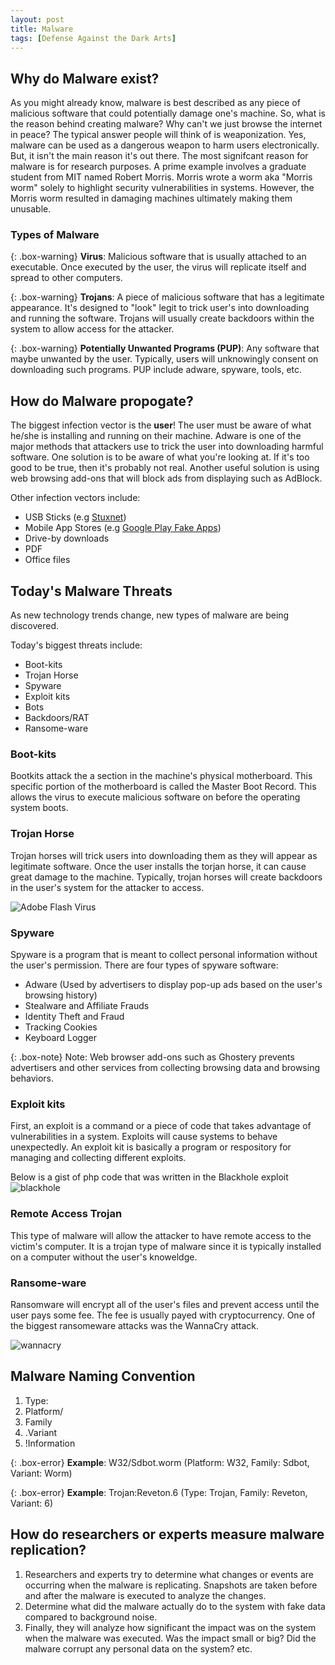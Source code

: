 ```yaml
---
layout: post
title: Malware
tags: [Defense Against the Dark Arts]
---
```


## Why do Malware exist?
As you might already know, malware is best described as any piece of malicious software that could potentially damage one's machine.
So, what is the reason behind creating malware? Why can't we just browse the internet in peace?
The typical answer people will think of is weaponization.
Yes, malware can be used as a dangerous weapon to harm users electronically.
But, it isn't the main reason it's out there.
The most signifcant reason for malware is for research purposes.
A prime example involves a graduate student from MIT named Robert Morris.
Morris wrote a worm aka "Morris worm" solely to highlight security vulnerabilities in systems.
However, the Morris worm resulted in damaging machines ultimately making them unusable. 

### Types of Malware

{: .box-warning}
**Virus**: Malicious software that is usually attached to an executable. Once executed by the user, the virus will replicate itself and spread to other computers.

{: .box-warning}
**Trojans**: A piece of malicious software that has a legitimate appearance. It's designed to "look" legit to trick user's into downloading and running the software. Trojans will usually create backdoors within the system to allow access for the attacker.

{: .box-warning}
**Potentially Unwanted Programs (PUP)**: Any software that maybe unwanted by the user. Typically, users will unknowingly consent on downloading such programs. PUP include adware, spyware, tools, etc.

## How do Malware propogate?
The biggest infection vector is the **user**!
The user must be aware of what he/she is installing and running on their machine.
Adware is one of the major methods that attackers use to trick the user into downloading harmful software.
One solution is to be aware of what you're looking at. If it's too good to be true, then it's probably not real.
Another useful solution is using web browsing add-ons that will block ads from displaying such as AdBlock.

Other infection vectors include:
- USB Sticks (e.g [Stuxnet](https://www.bbc.com/timelines/zc6fbk7))
- Mobile App Stores (e.g [Google Play Fake Apps](https://blog.avast.com/fake-apps-on-google-other-weekly-news))
- Drive-by downloads
- PDF
- Office files

## Today's Malware Threats
As new technology trends change, new types of malware are being discovered.

Today's biggest threats include:
- Boot-kits
- Trojan Horse
- Spyware
- Exploit kits
- Bots
- Backdoors/RAT
- Ransome-ware

### Boot-kits
Bootkits attack the a section in the machine's physical motherboard. 
This specific portion of the motherboard is called the Master Boot Record. 
This allows the virus to execute malicious software on before the operating system boots.

### Trojan Horse
Trojan horses will trick users into downloading them as they will appear as legitimate software.
Once the user installs the torjan horse, it can cause great damage to the machine.
Typically, trojan horses will create backdoors in the user's system for the attacker to access.

![Adobe Flash Virus](https://malwaretips.com/blogs/wp-content/uploads/2015/12/Adobe-Flash-Player-is-out-of-date.jpg)

### Spyware
Spyware is a program that is meant to collect personal information without the user's permission. There are four types of spyware software:
- Adware (Used by advertisers to display pop-up ads based on the user's browsing history)
- Stealware and Affiliate Frauds
- Identity Theft and Fraud
- Tracking Cookies
- Keyboard Logger

{: .box-note}
Note: Web browser add-ons such as Ghostery prevents advertisers and other services from collecting browsing data and browsing behaviors.

### Exploit kits
First, an exploit is a command or a piece of code that takes advantage of vulnerabilities in a system. Exploits will cause systems to behave unexpectedly. An exploit kit is basically a program or respository for managing and collecting different exploits.

Below is a gist of php code that was written in the Blackhole exploit
![blackhole](https://sophosnews.files.wordpress.com/2012/03/bh_figure1.png?w=500)

### Remote Access Trojan
This type of malware will allow the attacker to have remote access to the victim's computer.
It is a trojan type of malware since it is typically installed on a computer without the user's knoweldge.

### Ransome-ware
Ransomware will encrypt all of the user's files and prevent access until the user pays some fee.
The fee is usually payed with cryptocurrency. One of the biggest ransomeware attacks was the WannaCry attack.

![wannacry](https://upload.wikimedia.org/wikipedia/en/1/18/Wana_Decrypt0r_screenshot.png)


## Malware Naming Convention
1. Type: 
2. Platform/ 
3. Family
4. .Variant
5. !Information

{: .box-error}
**Example**: W32/Sdbot.worm (Platform: W32, Family: Sdbot, Variant: Worm)

{: .box-error}
**Example**: Trojan:Reveton.6 (Type: Trojan, Family: Reveton, Variant: 6)

## How do researchers or experts measure malware replication?
1. Researchers and experts try to determine what changes or events are occurring when the malware is replicating. Snapshots are taken before and after the malware is executed to analyze the changes.
2. Determine what did the malware actually do to the system with fake data compared to background noise.
3. Finally, they will analyze how significant the impact was on the system when the malware was executed. Was the impact small or big? Did the malware corrupt any personal data on the system? etc.
